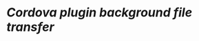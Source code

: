 *Cordova plugin background file transfer*
=========================================================
